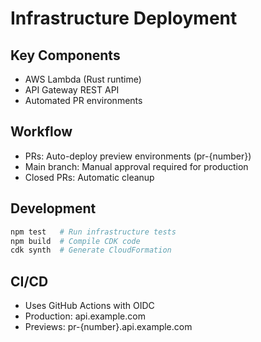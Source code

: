 # Infrastructure Deployment

## Key Components
- AWS Lambda (Rust runtime)
- API Gateway REST API
- Automated PR environments

## Workflow
- PRs: Auto-deploy preview environments (pr-{number})
- Main branch: Manual approval required for production
- Closed PRs: Automatic cleanup

## Development
```sh
npm test   # Run infrastructure tests
npm build  # Compile CDK code
cdk synth  # Generate CloudFormation
```

## CI/CD
- Uses GitHub Actions with OIDC
- Production: api.example.com
- Previews: pr-{number}.api.example.com